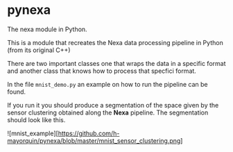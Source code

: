 # pynexa
The nexa module in Python.

This is a module that recreates the Nexa data processing pipeline in Python (from its original C++)


There are two important classes one that wraps the data in a specific format and
another class that knows how to process that specfici format.

In the file `mnist_demo.py` an example on how to run the pipeline can be found.

If you run it you should produce a segmentation of the space given by the
sensor clustering obtained along the **Nexa** pipeline. The segmentation should 
look like this.

![mnist_example][https://github.com/h-mayorquin/pynexa/blob/master/mnist_sensor_clustering.png]
